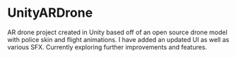 # UnityARDrone
AR drone project created in Unity based off of an open source drone model with police skin and flight animations. I have added an updated UI as well as various SFX. Currently exploring further improvements and features.
